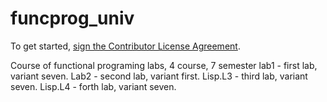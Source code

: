 # funcprog_univ

To get started, <a href="https://www.clahub.com/agreements/Fly-Style/funcprog_univ">sign the Contributor License Agreement</a>.

Course of functional programing labs, 4 course, 7 semester
lab1 - first lab, variant seven.
Lab2 - second lab, variant first.
Lisp.L3 - third lab, variant seven.
Lisp.L4 - forth lab, variant seven.
